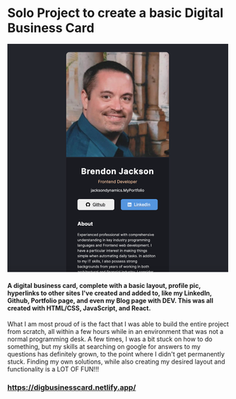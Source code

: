 # Solo Project to create a basic Digital Business Card

<img src="ScreenShot.png" width="500px" />


#### A digital business card, complete with a basic layout, profile pic, hyperlinks to other sites I've created and added to, like my LinkedIn, Github, Portfolio page, and even my Blog page with DEV. This was all created with HTML/CSS, JavaScript, and React.

What I am most proud of is the fact that I was able to build the entire project from scratch, all within a few hours while in an environment that was not a normal programming desk. A few times, I was a bit stuck on how to do something, but my skills at searching on google for answers to my questions has definitely grown, to the point where I didn't get permanently stuck. Finding my own solutions, while also creating my desired layout and functionality is a LOT OF FUN!!!

### https://digbusinesscard.netlify.app/
